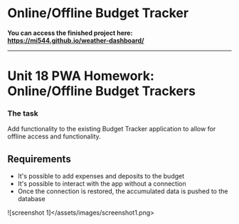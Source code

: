 # Online/Offline Budget Tracker

**You can access the finished project here:
<https://mi544.github.io/weather-dashboard/>**

---

# Unit 18 PWA Homework: Online/Offline Budget Trackers

### The task

Add functionality to the existing Budget Tracker application to allow for offline access and functionality.

## Requirements

* It's possible to add expenses and deposits to the budget
* It's possible to interact with the app without a connection
* Once the connection is restored, the accumulated data is pushed to the database

![screenshot 1]</assets/images/screenshot1.png>